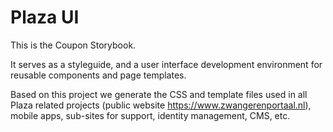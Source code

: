 # Plaza UI

This is the Coupon Storybook.

It serves as a styleguide, and a user interface development environment for reusable components and page templates.

Based on this project we generate the CSS and template files used in all Plaza related projects (public website <https://www.zwangerenportaal.nl>), mobile apps, sub-sites for support, identity management, CMS, etc.
